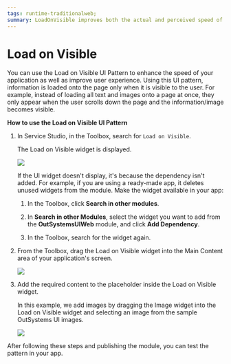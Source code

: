 ```yaml
---
tags: runtime-traditionalweb; 
summary: LoadOnVisible improves both the actual and perceived speed of your application.
---
```


# Load on Visible 

You can use the Load on Visible UI Pattern to enhance the speed of your application as well as improve user experience. Using this UI pattern, information is loaded onto the page only when it is visible to the user. For example, instead of loading all text and images onto a page at once, they only appear when the user scrolls down the page and the information/image becomes visible.

**How to use the Load on Visible UI Pattern**

1. In Service Studio, in the Toolbox, search for `Load on Visible`. 

    The Load on Visible widget is displayed.

     ![](<images/loadonvisible-3-ss.png>)

    If the UI widget doesn't display, it's because the dependency isn't added. For example, if you are using a ready-made app, it deletes unused widgets from the module. Make the widget available in your app:

    1. In the Toolbox, click **Search in other modules**.
    
    1. In **Search in other Modules**, select the widget you want to add from the **OutSystemsUIWeb** module, and click **Add Dependency**. 
    
    1. In the Toolbox, search for the widget again.

1. From the Toolbox, drag the Load on Visible widget into the Main Content area of your application's screen.

    ![](<images/loadonvisible-4-ss.png>)

1. Add the required content to the placeholder inside the Load on Visible widget. 

    In this example, we add images by dragging the Image widget into the Load on Visible widget and selecting an image from the sample OutSystems UI images.

    ![](<images/loadonvisible-5-ss.png>)

After following these steps and publishing the module, you can test the pattern in your app.


